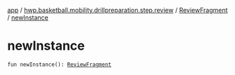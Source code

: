 [app](../../index.md) / [hwp.basketball.mobility.drillpreparation.step.review](../index.md) / [ReviewFragment](index.md) / [newInstance](.)

# newInstance

`fun newInstance(): `[`ReviewFragment`](index.md)